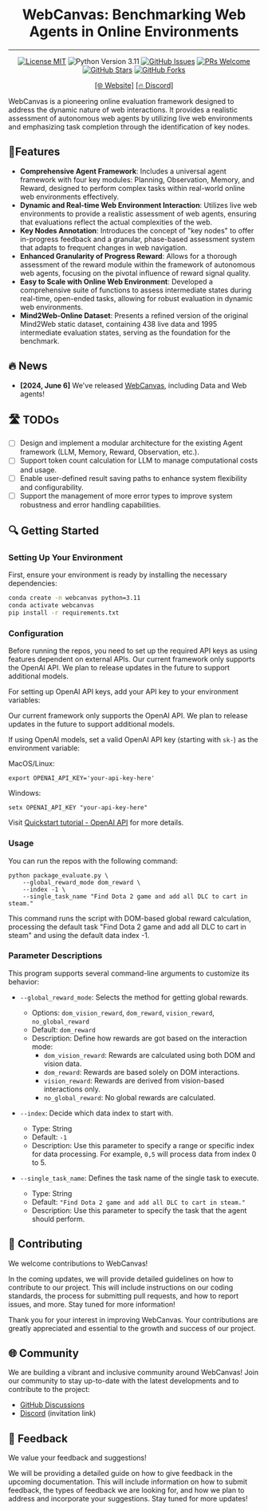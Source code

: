 <h1 align="center">WebCanvas: Benchmarking Web Agents in Online Environments</h1>

<hr>

<p align="center">
  <a href="https://github.com/iMeanAI/WebCanvas/blob/main/LICENSE"><img src="https://img.shields.io/badge/license-MIT-blue.svg" alt="License MIT"></a>
  <img src="https://img.shields.io/badge/python-3.11-blue.svg" alt="Python Version 3.11">
  <a href="https://github.com/iMeanAI/WebCanvas/issues"><img src="https://img.shields.io/github/issues/iMeanAI/WebCanvas" alt="GitHub Issues"></a>
  <a href="https://github.com/iMeanAI/WebCanvas/pulls"><img src="https://img.shields.io/badge/PRs-welcome-brightgreen.svg" alt="PRs Welcome"></a>
  <a href="https://github.com/iMeanAI/WebCanvas/stargazers"><img src="https://img.shields.io/github/stars/iMeanAI/WebCanvas" alt="GitHub Stars"></a>
  <a href="https://github.com/iMeanAI/WebCanvas/network/members"><img src="https://img.shields.io/github/forks/iMeanAI/WebCanvas" alt="GitHub Forks"></a>
</p>
<p align="center">
    <a href="https://www.imean.ai/web-canvas">[🌐 Website]</a>
    <a href="https://discord.com/invite/wyhH5QPf">[🔥 Discord]</a> 
</p>

WebCanvas is a pioneering online evaluation framework designed to address the dynamic nature of web interactions. It provides a realistic assessment of autonomous web agents by utilizing live web environments and emphasizing task completion through the identification of key nodes.


## 🌟Features

- **Comprehensive Agent Framework**: Includes a universal agent framework with four key modules: Planning, Observation, Memory, and Reward, designed to perform complex tasks within real-world online web environments effectively.
- **Dynamic and Real-time Web Environment Interaction**: Utilizes live web environments to provide a realistic assessment of web agents, ensuring that evaluations reflect the actual complexities of the web.
- **Key Nodes Annotation**: Introduces the concept of "key nodes" to offer in-progress feedback and a granular, phase-based assessment system that adapts to frequent changes in web navigation.
- **Enhanced Granularity of Progress Reward**: Allows for a thorough assessment of the reward module within the framework of autonomous web agents, focusing on the pivotal influence of reward signal quality.
- **Easy to Scale with Online Web Environment**: Developed a comprehensive suite of functions to assess intermediate states during real-time, open-ended tasks, allowing for robust evaluation in dynamic web environments.
- **Mind2Web-Online Dataset**: Presents a refined version of the original Mind2Web static dataset, containing 438 live data and 1995 intermediate evaluation states, serving as the foundation for the benchmark.

## 🔥 News

- **[2024, June 6]** We've released [WebCanvas](https://github.com/iMeanAI/WebCanvas), including Data and Web agents!

## 🛣️ TODOs

- [ ] Design and implement a modular architecture for the existing Agent framework (LLM, Memory, Reward, Observation, etc.).
- [ ] Support token count calculation for LLM to manage computational costs and usage.
- [ ] Enable user-defined result saving paths to enhance system flexibility and configurability.
- [ ] Support the management of more error types to improve system robustness and error handling capabilities.

## 🔍 Getting Started

### Setting Up Your Environment

First, ensure your environment is ready by installing the necessary dependencies:

```bash 
conda create -n webcanvas python=3.11
conda activate webcanvas
pip install -r requirements.txt
```

### Configuration

Before running the repos, you need to set up the required API keys as using features dependent on external APIs. Our current framework only supports the OpenAI API. We plan to release updates in the future to support additional models.

For setting up OpenAI API keys, add your API key to your environment variables:

Our current framework only supports the OpenAI API. We plan to release updates in the future to support additional models.

If using OpenAI models, set a valid OpenAI API key (starting with `sk-`) as the environment variable:

MacOS/Linux:

```
export OPENAI_API_KEY='your-api-key-here'
```

Windows:

```text
setx OPENAI_API_KEY "your-api-key-here"
```

Visit [Quickstart tutorial - OpenAI API](https://platform.openai.com/docs/quickstart?context=python) for more details.

### Usage

You can run the repos with the following command:

```
python package_evaluate.py \
    --global_reward_mode dom_reward \
    --index -1 \
    --single_task_name "Find Dota 2 game and add all DLC to cart in steam."

```

This command runs the script with DOM-based global reward calculation, processing the default task "Find Dota 2 game and add all DLC to cart in steam" and using the default data index -1.


### Parameter Descriptions

This program supports several command-line arguments to customize its behavior:

- `--global_reward_mode`: Selects the method for getting global rewards.
  - Options: `dom_vision_reward`, `dom_reward`, `vision_reward`, `no_global_reward`
  - Default: `dom_reward`
  - Description: Define how rewards are got based on the interaction mode:
    - `dom_vision_reward`: Rewards are calculated using both DOM and vision data.
    - `dom_reward`: Rewards are based solely on DOM interactions.
    - `vision_reward`: Rewards are derived from vision-based interactions only.
    - `no_global_reward`: No global rewards are calculated.

- `--index`: Decide which data index to start with.
  - Type: String
  - Default: `-1`
  - Description: Use this parameter to specify a range or specific index for data processing. For example, `0,5` will process data from index 0 to 5.

- `--single_task_name`: Defines the task name of the single task to execute.
  - Type: String
  - Default: `"Find Dota 2 game and add all DLC to cart in steam."`
  - Description: Use this parameter to specify the task that the agent should perform.


## 🤝 Contributing


We welcome contributions to WebCanvas!

In the coming updates, we will provide detailed guidelines on how to contribute to our project. This will include instructions on our coding standards, the process for submitting pull requests, and how to report issues, and more. Stay tuned for more information!

Thank you for your interest in improving WebCanvas. Your contributions are greatly appreciated and essential to the growth and success of our project.



## 🌐 Community

We are building a vibrant and inclusive community around WebCanvas! Join our community to stay up-to-date with the latest developments and to contribute to the project:

- [GitHub Discussions](https://github.com/iMeanAI/WebCanvas/discussions)
- [Discord](https://discord.com/invite/wyhH5QPf) (invitation link)

## 📢 Feedback

We value your feedback and suggestions!

We will be providing a detailed guide on how to give feedback in the upcoming documentation. This will include information on how to submit feedback, the types of feedback we are looking for, and how we plan to address and incorporate your suggestions. Stay tuned for more updates!

